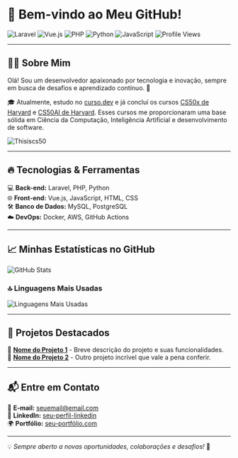 # 🚀 Bem-vindo ao Meu GitHub!

![Laravel](https://img.shields.io/badge/Laravel-FF2D20?style=for-the-badge&logo=laravel&logoColor=white)
![Vue.js](https://img.shields.io/badge/Vue.js-35495E?style=for-the-badge&logo=vue.js&logoColor=4FC08D)
![PHP](https://img.shields.io/badge/PHP-777BB4?style=for-the-badge&logo=php&logoColor=white)
![Python](https://img.shields.io/badge/Python-3776AB?style=for-the-badge&logo=python&logoColor=white)
![JavaScript](https://img.shields.io/badge/JavaScript-F7DF1E?style=for-the-badge&logo=javascript&logoColor=black)
![Profile Views](https://komarev.com/ghpvc/?username=seu-nome-de-usuario&color=blue)

---

## 👨‍💻 Sobre Mim

Olá! Sou um desenvolvedor apaixonado por tecnologia e inovação, sempre em busca de desafios e aprendizado contínuo. 🚀

🎓 Atualmente, estudo no [curso.dev](https://curso.dev) e já concluí os cursos [CS50x de Harvard](https://cs50.harvard.edu) e [CS50AI de Harvard](https://cs50.harvard.edu/ai/2024/). Esses cursos me proporcionaram uma base sólida em Ciência da Computação, Inteligência Artificial e desenvolvimento de software.

![Thisiscs50](https://github.com/abnercezar/CS50x/assets/102832541/05954b62-d45d-4b1e-bac4-52d3c744cf57)

---

## 🔥 Tecnologias & Ferramentas

💻 **Back-end:** Laravel, PHP, Python  
🌐 **Front-end:** Vue.js, JavaScript, HTML, CSS  
🛠️ **Banco de Dados:** MySQL, PostgreSQL  
☁️ **DevOps:** Docker, AWS, GitHub Actions  

---

## 📈 Minhas Estatísticas no GitHub

![GitHub Stats](https://github-readme-stats.vercel.app/api?username=abnercezar&show_icons=true&theme=radical)

### 🔝 Linguagens Mais Usadas

![Linguagens Mais Usadas](https://github-readme-stats.vercel.app/api/top-langs/?username=abnercezar&layout=compact&theme=radical)

---

## 🚀 Projetos Destacados

🔹 [**Nome do Projeto 1**](#) - Breve descrição do projeto e suas funcionalidades.  
🔹 [**Nome do Projeto 2**](#) - Outro projeto incrível que vale a pena conferir.  

---

## 📬 Entre em Contato

📧 **E-mail:** [seuemail@email.com](mailto:seuemail@email.com)  
💼 **LinkedIn:** [seu-perfil-linkedin](https://linkedin.com/in/seu-perfil)  
🌍 **Portfólio:** [seu-portfólio.com](https://seu-portfólio.com)  

---

💡 *Sempre aberto a novas oportunidades, colaborações e desafios!* 🚀
